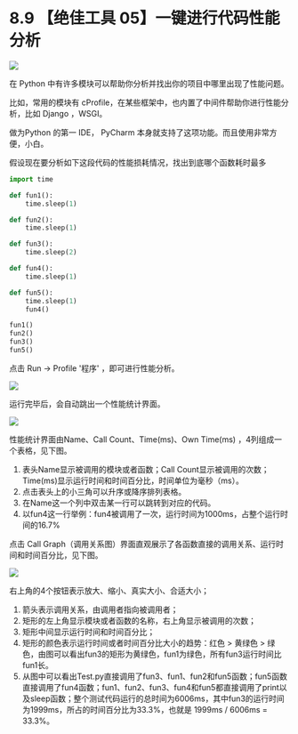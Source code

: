 # 8.9 【绝佳工具 05】一键进行代码性能分析

![](http://image.iswbm.com/20200804124133.png)

在 Python 中有许多模块可以帮助你分析并找出你的项目中哪里出现了性能问题。

比如，常用的模块有 cProfile，在某些框架中，也内置了中间件帮助你进行性能分析，比如 Django ，WSGI。

做为Python 的第一 IDE， PyCharm 本身就支持了这项功能。而且使用非常方便，小白。

假设现在要分析如下这段代码的性能损耗情况，找出到底哪个函数耗时最多

```python
import time

def fun1():
    time.sleep(1)

def fun2():
    time.sleep(1)

def fun3():
    time.sleep(2)

def fun4():
    time.sleep(1)

def fun5():
    time.sleep(1)
    fun4()

fun1()
fun2()
fun3()
fun5()
```

点击 Run -> Profile '程序' ，即可进行性能分析。

![](http://image.iswbm.com/20190507222856.png)

运行完毕后，会自动跳出一个性能统计界面。

![](http://image.iswbm.com/20190507222119.png)

性能统计界面由Name、Call Count、Time(ms)、Own Time(ms) ，4列组成一个表格，见下图。

1. 表头Name显示被调用的模块或者函数；Call Count显示被调用的次数；Time(ms)显示运行时间和时间百分比，时间单位为毫秒（ms）。
2. 点击表头上的小三角可以升序或降序排列表格。
3. 在Name这一个列中双击某一行可以跳转到对应的代码。
4. 以fun4这一行举例：fun4被调用了一次，运行时间为1000ms，占整个运行时间的16.7%

点击 Call Graph（调用关系图）界面直观展示了各函数直接的调用关系、运行时间和时间百分比，见下图。

![](http://image.iswbm.com/20190507223313.png)

右上角的4个按钮表示放大、缩小、真实大小、合适大小；

1. 箭头表示调用关系，由调用者指向被调用者；
2. 矩形的左上角显示模块或者函数的名称，右上角显示被调用的次数；
3. 矩形中间显示运行时间和时间百分比；
4. 矩形的颜色表示运行时间或者时间百分比大小的趋势：红色 > 黄绿色 > 绿色，由图可以看出fun3的矩形为黄绿色，fun1为绿色，所有fun3运行时间比fun1长。
5. 从图中可以看出Test.py直接调用了fun3、fun1、fun2和fun5函数；fun5函数直接调用了fun4函数；fun1、fun2、fun3、fun4和fun5都直接调用了print以及sleep函数；整个测试代码运行的总时间为6006ms，其中fun3的运行时间为1999ms，所占的时间百分比为33.3%，也就是 1999ms /  6006ms = 33.3%。



